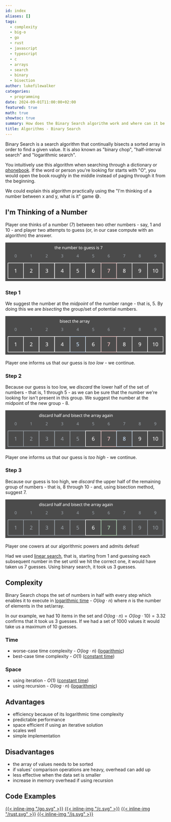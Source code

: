```yaml
---
id: index
aliases: []
tags:
  - complexity
  - big-o
  - go
  - rust
  - javascript
  - typescript
  - c
  - arrays
  - search
  - binary
  - bisection
author: lukefilewalker
categories:
  - programming
date: 2024-09-01T11:00:00+02:00
featured: true
math: true
showtoc: true
summary: How does the Binary Search algorithm work and where can it be used.
title: Algorithms - Binary Search
---
```

Binary Search is a search algorithm that continually bisects a sorted array in order to find a given value. It is also known as "binary chop", "half-interval search" and "logarithmic search".

You intuitively use this algorithm when searching through a dictionary or [phonebook](https://en.wikipedia.org/wiki/Telephone_directory). If the word or person you're looking for starts with "O", you would open the book roughly in the middle instead of paging through it from the beginning.

We could explain this algorithm practically using the "I'm thinking of a number between x and y, what is it" game 😅.

## I'm Thinking of a Number

Player one thinks of a number (7) between two other numbers - say, 1 and 10 - and player two attempts to guess (or, in our case compute with an algorithm) the answer.

![binary-search](_resources/binary-search-1.svg)

### Step 1

We suggest the number at the *midpoint* of the number range - that is, 5. By doing this we are *bisecting* the group/set of potential numbers.

![binary-search-step2](_resources/binary-search-2.svg)

Player one informs us that our guess is *too low* - we continue.

### Step 2

Because our guess is too low, we *discard* the lower half of the set of numbers - that is, 1 through 5 - as we can be sure that the number we're looking for isn't present in this group. We suggest the number at the midpoint of the new group - 8.

![binary-search-step3](_resources/binary-search-3.svg)

Player one informs us that our guess is *too high* - we continue.

### Step 3

Because our guess is too high, we *discard* the upper half of the remaining group of numbers - that is, 8 through 10 - and, using bisection method, suggest 7.

![binary-search-step4](_resources/binary-search-4.svg)

Player one cowers at our algorithmic powers and admits defeat!

Had we used [linear search](/programming/general/linear-search), that is, starting from 1 and guessing each subsequent number in the set until we hit the correct one, it would have taken us 7 guesses. Using binary search, it took us 3 guesses.

## Complexity

Binary Search chops the set of numbers in half with every step which enables it to execute in [logarithmic time](/category/programming/general/understanding-big-o#logarithmic-time-or-ologn) - $O(log\cdot n)$ where $n$ is the number of elements in the set/array.

In our example, we had 10 items in the set and $O(log\cdot n) = O(log\cdot 10) = 3.32$ confirms that it took us 3 guesses. If we had a set of 1000 values it would take us a maximum of 10 guesses.

### Time

- worse-case time complexity - $O(log\cdot n)$ ([logarithmic](/category/programming/general/understanding-big-o#logarithmic-time-or-ologn))
- best-case time complexity - $O(1)$ ([constant time](/category/programming/general/understanding-big-o#constant-time-or-o1))

### Space

- using iteration - $O(1)$ ([constant time](/category/programming/general/understanding-big-o#constant-time-or-o1))
- using recursion - $O(log\cdot n)$ ([logarithmic](/category/programming/general/understanding-big-o#logarithmic-time-or-ologn))

## Advantages

- efficiency because of its logarithmic time complexity
- predictable performance
- space efficient if using an iterative solution
- scales well
- simple implementation

## Disadvantages

- the array of values needs to be sorted
- if values' comparison operations are heavy, overhead can add up
- less effective when the data set is smaller
- increase in memory overhead if using recursion

## Code Examples

[{{< inline-img "/go.svg" >}}](https://github.com/claudemuller/algorithms/tree/master/search-algorithms/binary-search/go)
[{{< inline-img "/c.svg" >}}](https://github.com/claudemuller/algorithms/tree/master/search-algorithms/binary-search/c)
[{{< inline-img "/rust.svg" >}}](https://github.com/claudemuller/algorithms/tree/master/search-algorithms/binary-search/rust)
[{{< inline-img "/js.svg" >}}](https://github.com/claudemuller/algorithms/tree/master/search-algorithms/binary-search/js)
